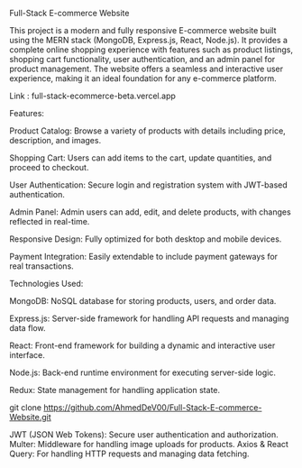 Full-Stack E-commerce Website

This project is a modern and fully responsive E-commerce website built using the MERN stack (MongoDB, Express.js, React, Node.js). It provides a complete online shopping experience with features such as product listings, shopping cart functionality, user authentication, and an admin panel for product management. The website offers a seamless and interactive user experience, making it an ideal foundation for any e-commerce platform.

Link : full-stack-ecommerce-beta.vercel.app

Features:

Product Catalog: Browse a variety of products with details including price, description, and images.

Shopping Cart: Users can add items to the cart, update quantities, and proceed to checkout.

User Authentication: Secure login and registration system with JWT-based authentication.

Admin Panel: Admin users can add, edit, and delete products, with changes reflected in real-time.

Responsive Design: Fully optimized for both desktop and mobile devices.

Payment Integration: Easily extendable to include payment gateways for real transactions.

Technologies Used:

MongoDB: NoSQL database for storing products, users, and order data.

Express.js: Server-side framework for handling API requests and managing data flow.

React: Front-end framework for building a dynamic and interactive user interface.

Node.js: Back-end runtime environment for executing server-side logic.

Redux: State management for handling application state.

git clone https://github.com/AhmedDeV00/Full-Stack-E-commerce-Website.git

JWT (JSON Web Tokens): Secure user authentication and authorization. Multer: Middleware for handling image uploads for products. Axios & React Query: For handling HTTP requests and managing data fetching.
